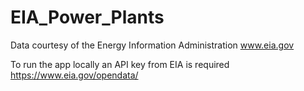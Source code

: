 # EIA_Power_Plants
  Data courtesy of the Energy Information Administration www.eia.gov

To run the app locally an API key from EIA is required https://www.eia.gov/opendata/
